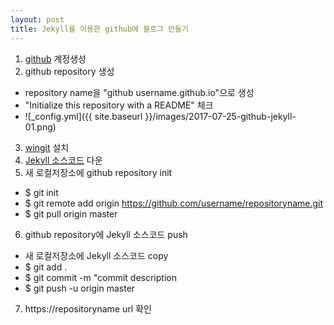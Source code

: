 ```yaml
---
layout: post
title: Jekyll을 이용한 github에 블로그 만들기
---
```


1. [github](https://github.com/) 계정생성
2. github repository 생성
- repository name을 "github username.github.io"으로 생성
- "Initialize this repository with a README" 체크
- ![_config.yml]({{ site.baseurl }}/images/2017-07-25-github-jekyll-01.png)
3. [wingit](https://git-scm.com/download/win) 설치
4. [Jekyll 소스코드](https://github.com/barryclark/jekyll-now) 다운
5. 새 로컬저장소에 github repository init
- $ git init
- $ git remote add origin https://github.com/username/repositoryname.git
- $ git pull origin master
6. github repository에 Jekyll 소스코드 push
- 새 로컬저장소에 Jekyll 소스코드 copy
- $ git add .
- $ git commit -m "commit description
- $ git push -u origin master
7. https://repositoryname url 확인